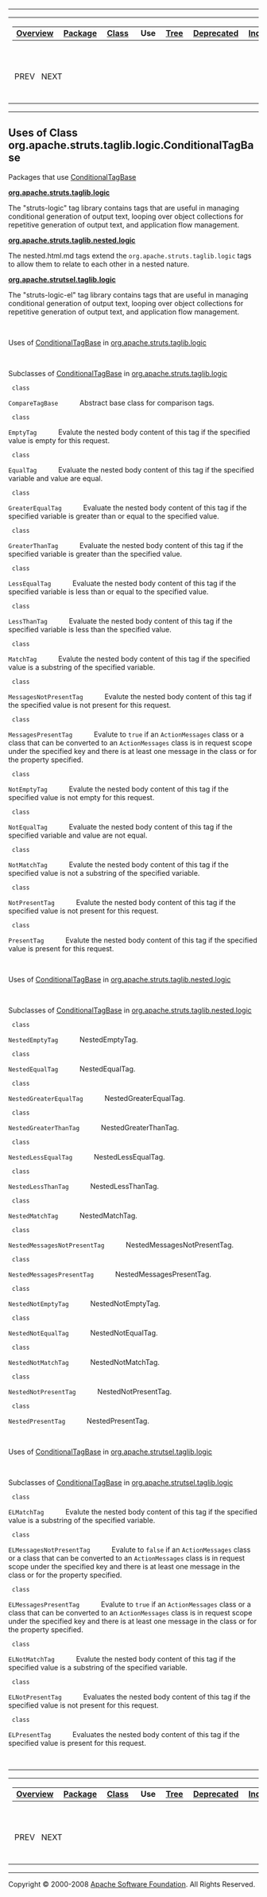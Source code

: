 ------------------------------------------------------------------------

<span id="navbar_top"></span> [](#skip-navbar_top "Skip navigation links")

<table>
<colgroup>
<col width="50%" />
<col width="50%" />
</colgroup>
<tbody>
<tr class="odd">
<td align="left"><span id="navbar_top_firstrow"></span>
<table>
<tbody>
<tr class="odd">
<td align="left"><a href="../../../../../../overview-summary.html.md"><strong>Overview</strong></a> </td>
<td align="left"><a href="../package-summary.html.md"><strong>Package</strong></a> </td>
<td align="left"><a href="../../../../../../org/apache/struts/taglib/logic/ConditionalTagBase.html.md" title="class in org.apache.struts.taglib.logic"><strong>Class</strong></a> </td>
<td align="left"> <strong>Use</strong> </td>
<td align="left"><a href="../package-tree.html.md"><strong>Tree</strong></a> </td>
<td align="left"><a href="../../../../../../deprecated-list.html.md"><strong>Deprecated</strong></a> </td>
<td align="left"><a href="../../../../../../index-all.html.md"><strong>Index</strong></a> </td>
<td align="left"><a href="../../../../../../help-doc.html.md"><strong>Help</strong></a> </td>
</tr>
</tbody>
</table></td>
<td align="left"></td>
</tr>
<tr class="even">
<td align="left"> PREV   NEXT</td>
<td align="left"><a href="../../../../../../index.html.md?org/apache/struts/taglib/logic//class-useConditionalTagBase.html"><strong>FRAMES</strong></a>    <a href="ConditionalTagBase.html"><strong>NO FRAMES</strong></a>    
<a href="../../../../../../allclasses-noframe.html.md"><strong>All Classes</strong></a></td>
</tr>
</tbody>
</table>

<span id="skip-navbar_top"></span>

------------------------------------------------------------------------

**Uses of Class
 org.apache.struts.taglib.logic.ConditionalTagBase**
----------------------------------------------------

Packages that use [ConditionalTagBase](../../../../../../org/apache/struts/taglib/logic/ConditionalTagBase.html.md "class in org.apache.struts.taglib.logic")

[**org.apache.struts.taglib.logic**](#org.apache.struts.taglib.logic)

The "struts-logic" tag library contains tags that are useful in managing conditional generation of output text, looping over object collections for repetitive generation of output text, and application flow management. 

[**org.apache.struts.taglib.nested.logic**](#org.apache.struts.taglib.nested.logic)

The nested.html.md tags extend the `org.apache.struts.taglib.logic` tags to allow them to relate to each other in a nested nature. 

[**org.apache.strutsel.taglib.logic**](#org.apache.strutsel.taglib.logic)

The "struts-logic-el" tag library contains tags that are useful in managing conditional generation of output text, looping over object collections for repetitive generation of output text, and application flow management. 

 

<span id="org.apache.struts.taglib.logic"></span>

Uses of [ConditionalTagBase](../../../../../../org/apache/struts/taglib/logic/ConditionalTagBase.html.md "class in org.apache.struts.taglib.logic") in [org.apache.struts.taglib.logic](../../../../../../org/apache/struts/taglib/logic/package-summary.html)

 

Subclasses of [ConditionalTagBase](../../../../../../org/apache/struts/taglib/logic/ConditionalTagBase.html.md "class in org.apache.struts.taglib.logic") in [org.apache.struts.taglib.logic](../../../../../../org/apache/struts/taglib/logic/package-summary.html)

` class`

`CompareTagBase`
           Abstract base class for comparison tags.

` class`

`EmptyTag`
           Evalute the nested body content of this tag if the specified value is empty for this request.

` class`

`EqualTag`
           Evaluate the nested body content of this tag if the specified variable and value are equal.

` class`

`GreaterEqualTag`
           Evaluate the nested body content of this tag if the specified variable is greater than or equal to the specified value.

` class`

`GreaterThanTag`
           Evaluate the nested body content of this tag if the specified variable is greater than the specified value.

` class`

`LessEqualTag`
           Evaluate the nested body content of this tag if the specified variable is less than or equal to the specified value.

` class`

`LessThanTag`
           Evaluate the nested body content of this tag if the specified variable is less than the specified value.

` class`

`MatchTag`
           Evalute the nested body content of this tag if the specified value is a substring of the specified variable.

` class`

`MessagesNotPresentTag`
           Evalute the nested body content of this tag if the specified value is not present for this request.

` class`

`MessagesPresentTag`
           Evalute to `true` if an `ActionMessages` class or a class that can be converted to an `ActionMessages` class is in request scope under the specified key and there is at least one message in the class or for the property specified.

` class`

`NotEmptyTag`
           Evalute the nested body content of this tag if the specified value is not empty for this request.

` class`

`NotEqualTag`
           Evaluate the nested body content of this tag if the specified variable and value are not equal.

` class`

`NotMatchTag`
           Evalute the nested body content of this tag if the specified value is not a substring of the specified variable.

` class`

`NotPresentTag`
           Evalute the nested body content of this tag if the specified value is not present for this request.

` class`

`PresentTag`
           Evalute the nested body content of this tag if the specified value is present for this request.

 

<span id="org.apache.struts.taglib.nested.logic"></span>

Uses of [ConditionalTagBase](../../../../../../org/apache/struts/taglib/logic/ConditionalTagBase.html.md "class in org.apache.struts.taglib.logic") in [org.apache.struts.taglib.nested.logic](../../../../../../org/apache/struts/taglib/nested/logic/package-summary.html)

 

Subclasses of [ConditionalTagBase](../../../../../../org/apache/struts/taglib/logic/ConditionalTagBase.html.md "class in org.apache.struts.taglib.logic") in [org.apache.struts.taglib.nested.logic](../../../../../../org/apache/struts/taglib/nested/logic/package-summary.html)

` class`

`NestedEmptyTag`
           NestedEmptyTag.

` class`

`NestedEqualTag`
           NestedEqualTag.

` class`

`NestedGreaterEqualTag`
           NestedGreaterEqualTag.

` class`

`NestedGreaterThanTag`
           NestedGreaterThanTag.

` class`

`NestedLessEqualTag`
           NestedLessEqualTag.

` class`

`NestedLessThanTag`
           NestedLessThanTag.

` class`

`NestedMatchTag`
           NestedMatchTag.

` class`

`NestedMessagesNotPresentTag`
           NestedMessagesNotPresentTag.

` class`

`NestedMessagesPresentTag`
           NestedMessagesPresentTag.

` class`

`NestedNotEmptyTag`
           NestedNotEmptyTag.

` class`

`NestedNotEqualTag`
           NestedNotEqualTag.

` class`

`NestedNotMatchTag`
           NestedNotMatchTag.

` class`

`NestedNotPresentTag`
           NestedNotPresentTag.

` class`

`NestedPresentTag`
           NestedPresentTag.

 

<span id="org.apache.strutsel.taglib.logic"></span>

Uses of [ConditionalTagBase](../../../../../../org/apache/struts/taglib/logic/ConditionalTagBase.html.md "class in org.apache.struts.taglib.logic") in [org.apache.strutsel.taglib.logic](../../../../../../org/apache/strutsel/taglib/logic/package-summary.html)

 

Subclasses of [ConditionalTagBase](../../../../../../org/apache/struts/taglib/logic/ConditionalTagBase.html.md "class in org.apache.struts.taglib.logic") in [org.apache.strutsel.taglib.logic](../../../../../../org/apache/strutsel/taglib/logic/package-summary.html)

` class`

`ELMatchTag`
           Evalute the nested body content of this tag if the specified value is a substring of the specified variable.

` class`

`ELMessagesNotPresentTag`
           Evalute to `false` if an `ActionMessages` class or a class that can be converted to an `ActionMessages` class is in request scope under the specified key and there is at least one message in the class or for the property specified.

` class`

`ELMessagesPresentTag`
           Evalute to `true` if an `ActionMessages` class or a class that can be converted to an `ActionMessages` class is in request scope under the specified key and there is at least one message in the class or for the property specified.

` class`

`ELNotMatchTag`
           Evalute the nested body content of this tag if the specified value is a substring of the specified variable.

` class`

`ELNotPresentTag`
           Evaluates the nested body content of this tag if the specified value is not present for this request.

` class`

`ELPresentTag`
           Evaluates the nested body content of this tag if the specified value is present for this request.

 

------------------------------------------------------------------------

<span id="navbar_bottom"></span> [](#skip-navbar_bottom "Skip navigation links")

<table>
<colgroup>
<col width="50%" />
<col width="50%" />
</colgroup>
<tbody>
<tr class="odd">
<td align="left"><span id="navbar_bottom_firstrow"></span>
<table>
<tbody>
<tr class="odd">
<td align="left"><a href="../../../../../../overview-summary.html.md"><strong>Overview</strong></a> </td>
<td align="left"><a href="../package-summary.html.md"><strong>Package</strong></a> </td>
<td align="left"><a href="../../../../../../org/apache/struts/taglib/logic/ConditionalTagBase.html.md" title="class in org.apache.struts.taglib.logic"><strong>Class</strong></a> </td>
<td align="left"> <strong>Use</strong> </td>
<td align="left"><a href="../package-tree.html.md"><strong>Tree</strong></a> </td>
<td align="left"><a href="../../../../../../deprecated-list.html.md"><strong>Deprecated</strong></a> </td>
<td align="left"><a href="../../../../../../index-all.html.md"><strong>Index</strong></a> </td>
<td align="left"><a href="../../../../../../help-doc.html.md"><strong>Help</strong></a> </td>
</tr>
</tbody>
</table></td>
<td align="left"></td>
</tr>
<tr class="even">
<td align="left"> PREV   NEXT</td>
<td align="left"><a href="../../../../../../index.html.md?org/apache/struts/taglib/logic//class-useConditionalTagBase.html"><strong>FRAMES</strong></a>    <a href="ConditionalTagBase.html"><strong>NO FRAMES</strong></a>    
<a href="../../../../../../allclasses-noframe.html.md"><strong>All Classes</strong></a></td>
</tr>
</tbody>
</table>

<span id="skip-navbar_bottom"></span>

------------------------------------------------------------------------

Copyright © 2000-2008 [Apache Software Foundation](http://www.apache.org/). All Rights Reserved.
